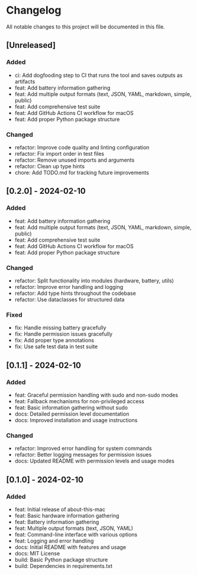 # Changelog

All notable changes to this project will be documented in this file.

## [Unreleased]

### Added

- ci: Add dogfooding step to CI that runs the tool and saves outputs as artifacts
- feat: Add battery information gathering
- feat: Add multiple output formats (text, JSON, YAML, markdown, simple, public)
- feat: Add comprehensive test suite
- feat: Add GitHub Actions CI workflow for macOS
- feat: Add proper Python package structure

### Changed

- refactor: Improve code quality and linting configuration
- refactor: Fix import order in test files
- refactor: Remove unused imports and arguments
- refactor: Clean up type hints
- chore: Add TODO.md for tracking future improvements

## [0.2.0] - 2024-02-10

### Added

- feat: Add battery information gathering
- feat: Add multiple output formats (text, JSON, YAML, markdown, simple, public)
- feat: Add comprehensive test suite
- feat: Add GitHub Actions CI workflow for macOS
- feat: Add proper Python package structure

### Changed

- refactor: Split functionality into modules (hardware, battery, utils)
- refactor: Improve error handling and logging
- refactor: Add type hints throughout the codebase
- refactor: Use dataclasses for structured data

### Fixed

- fix: Handle missing battery gracefully
- fix: Handle permission issues gracefully
- fix: Add proper type annotations
- fix: Use safe test data in test suite

## [0.1.1] - 2024-02-10

### Added

- feat: Graceful permission handling with sudo and non-sudo modes
- feat: Fallback mechanisms for non-privileged access
- feat: Basic information gathering without sudo
- docs: Detailed permission level documentation
- docs: Improved installation and usage instructions

### Changed

- refactor: Improved error handling for system commands
- refactor: Better logging messages for permission issues
- docs: Updated README with permission levels and usage modes

## [0.1.0] - 2024-02-10

### Added

- feat: Initial release of about-this-mac
- feat: Basic hardware information gathering
- feat: Battery information gathering
- feat: Multiple output formats (text, JSON, YAML)
- feat: Command-line interface with various options
- feat: Logging and error handling
- docs: Initial README with features and usage
- docs: MIT License
- build: Basic Python package structure
- build: Dependencies in requirements.txt
